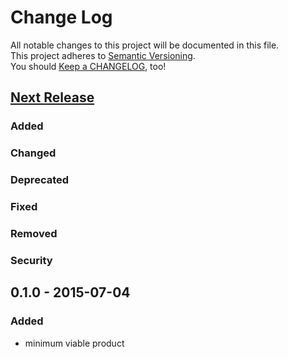 # Change Log

All notable changes to this project will be documented in this file.\
This project adheres to [Semantic Versioning](http://semver.org/).\
You should [Keep a CHANGELOG](http://keepachangelog.com/), too!

## [Next Release](https://github.com/sfischer13/python-arpa/compare/0.1.0...HEAD)

### Added

### Changed

### Deprecated

### Fixed

### Removed

### Security

## 0.1.0 - 2015-07-04

### Added

- minimum viable product
